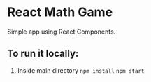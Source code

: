 # React Math Game

Simple app using React Components.

## To run it locally:
1. Inside main directory `npm install` `npm start`